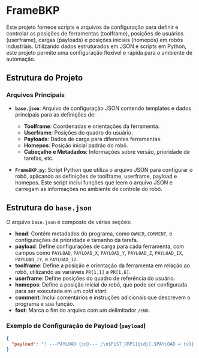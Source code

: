 # FrameBKP

Este projeto fornece scripts e arquivos de configuração para definir e controlar as posições de ferramentas (toolframe), posições de usuários (userframe), cargas (payloads) e posições iniciais (homepos) em robôs industriais. Utilizando dados estruturados em JSON e scripts em Python, este projeto permite uma configuração flexível e rápida para o ambiente de automação.

## Estrutura do Projeto

### Arquivos Principais

- **`base.json`**: Arquivo de configuração JSON contendo templates e dados principais para as definições de:
  - **Toolframe**: Coordenadas e orientações da ferramenta.
  - **Userframe**: Posições do quadro do usuário.
  - **Payloads**: Dados de carga para diferentes ferramentas.
  - **Homepos**: Posição inicial padrão do robô.
  - **Cabeçalho e Metadados**: Informações sobre versão, prioridade de tarefas, etc.

- **`FrameBKP.py`**: Script Python que utiliza o arquivo JSON para configurar o robô, aplicando as definições de toolframe, userframe, payload e homepos. Este script inclui funções que leem o arquivo JSON e carregam as informações no ambiente de controle do robô.

## Estrutura do `base.json`

O arquivo `base.json` é composto de várias seções:

- **head**: Contém metadados do programa, como `OWNER`, `COMMENT`, e configurações de prioridade e tamanho da tarefa.
- **payload**: Define configurações de carga para cada ferramenta, com campos como `PAYLOAD`, `PAYLOAD_X`, `PAYLOAD_Y`, `PAYLOAD_Z`, `PAYLOAD_IX`, `PAYLOAD_IY`, e `PAYLOAD_IZ`.
- **toolframe**: Define a posição e orientação da ferramenta em relação ao robô, utilizando as variáveis `PR[1,1]` a `PR[1,6]`.
- **userframe**: Define posições do quadro de referência do usuário.
- **homepos**: Define a posição inicial do robô, que pode ser configurada para ser executada em um *cold start*.
- **comment**: Inclui comentários e instruções adicionais que descrevem o programa e sua função.
- **foot**: Marca o fim do arquivo com um delimitador `/END`.

### Exemplo de Configuração de Payload (`payload`)

```json
{
  "payload": "! ---PAYLOAD {id}--- ;\n$PLST_GRP1[{id}].$PAYLOAD = {v1} ;\n$PLST_GRP1[{id}].$PAYLOAD_X = {v2} ;\n$PLST_GRP1[{id}].$PAYLOAD_Y = {v3} ;\n..."
}
